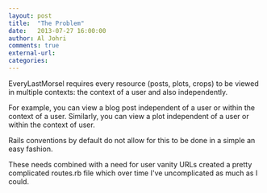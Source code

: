 ```yaml
---
layout: post
title:  "The Problem"
date:   2013-07-27 16:00:00
author: Al Johri
comments: true
external-url:
categories:
---
```


EveryLastMorsel requires every resource (posts, plots, crops) to be viewed in multiple contexts: the context of a user and also independently.

For example, you can view a blog post independent of a user or within the context of a user. Similarly, you can view a plot independent of a user or within the context of user.

Rails conventions by default do not allow for this to be done in a simple an easy fashion.

These needs combined with a need for user vanity URLs created a pretty complicated routes.rb file which over time I've uncomplicated as much as I could.

```
